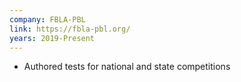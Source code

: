 ```yaml
---
company: FBLA-PBL
link: https://fbla-pbl.org/
years: 2019-Present
---
```


* Authored tests for national and state competitions
